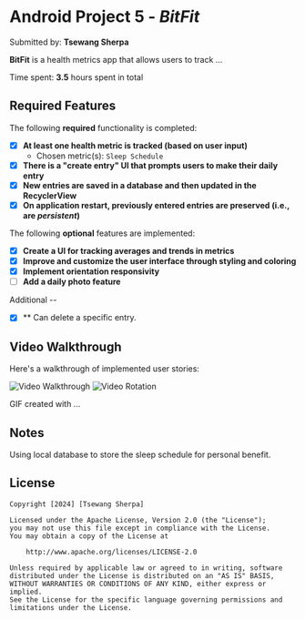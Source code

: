 # Android Project 5 - *BitFit*

Submitted by: **Tsewang Sherpa**

**BitFit** is a health metrics app that allows users to track ... 

Time spent: **3.5** hours spent in total

## Required Features

The following **required** functionality is completed:

- [X] **At least one health metric is tracked (based on user input)**
    - Chosen metric(s): `Sleep Schedule`
- [X] **There is a "create entry" UI that prompts users to make their daily entry**
- [X] **New entries are saved in a database and then updated in the RecyclerView**
- [X] **On application restart, previously entered entries are preserved (i.e., are *persistent*)**

The following **optional** features are implemented:

- [X] **Create a UI for tracking averages and trends in metrics**
- [X] **Improve and customize the user interface through styling and coloring**
- [X] **Implement orientation responsivity**
- [ ] **Add a daily photo feature**

Additional --
-[X] ** Can delete a specific entry.

## Video Walkthrough

Here's a walkthrough of implemented user stories:

<img src='MainGIF.gif' title='Video Walkthrough' width='' alt='Video Walkthrough' />
<img src='RotationGIF.gif' title='Rotation' width='' alt='Video Rotation' />

<!-- Replace this with whatever GIF tool you used! -->
GIF created with ...
<!-- Recommended tools:
[Kap](https://getkap.co/) for macOS
[ScreenToGif](https://www.screentogif.com/) for Windows
[peek](https://github.com/phw/peek) for Linux. -->

## Notes
Using local database to store the sleep schedule for personal benefit. 


## License

    Copyright [2024] [Tsewang Sherpa]

    Licensed under the Apache License, Version 2.0 (the "License");
    you may not use this file except in compliance with the License.
    You may obtain a copy of the License at

        http://www.apache.org/licenses/LICENSE-2.0

    Unless required by applicable law or agreed to in writing, software
    distributed under the License is distributed on an "AS IS" BASIS,
    WITHOUT WARRANTIES OR CONDITIONS OF ANY KIND, either express or implied.
    See the License for the specific language governing permissions and
    limitations under the License.